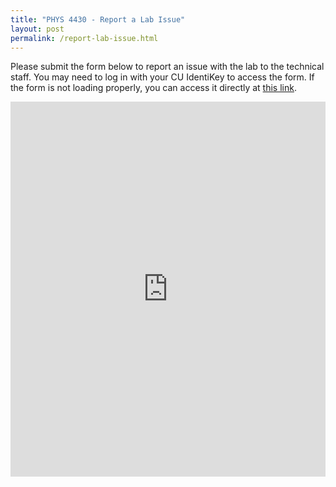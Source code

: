 ```yaml
---
title: "PHYS 4430 - Report a Lab Issue"
layout: post
permalink: /report-lab-issue.html
---
```



Please submit the form below to report an issue with the lab to the technical staff.  You may need to log in with your CU IdentiKey to access the form. If the form is not loading properly, you can access it directly at [this link](https://forms.office.com/r/wdkTZqnDkQ).

<iframe style="border: none; max-width: 100%; max-height: 100vh;" src="https://forms.office.com/r/wdkTZqnDkQ?embed=true" width="100%" height="600px" allowfullscreen="allowfullscreen" webkitallowfullscreen="webkitallowfullscreen" mozallowfullscreen="mozallowfullscreen"></iframe>